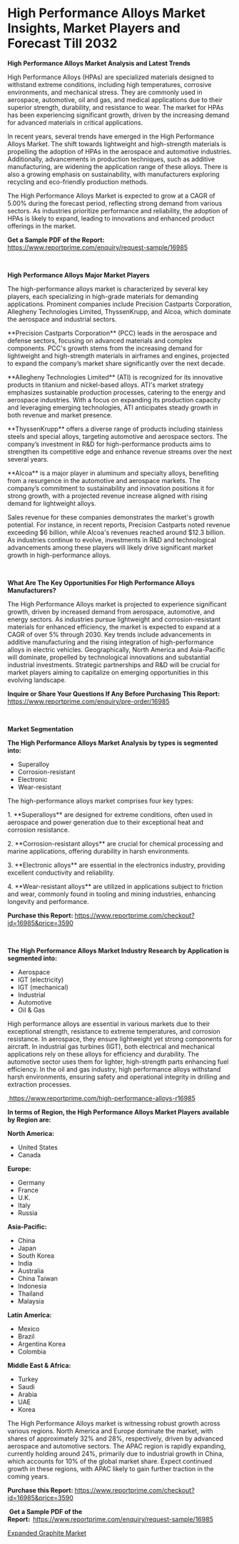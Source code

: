 <p><h1>High Performance Alloys Market Insights, Market Players and Forecast Till 2032</h1></p><p><strong>High Performance Alloys Market Analysis and Latest Trends</strong></p>
<p><p>High Performance Alloys (HPAs) are specialized materials designed to withstand extreme conditions, including high temperatures, corrosive environments, and mechanical stress. They are commonly used in aerospace, automotive, oil and gas, and medical applications due to their superior strength, durability, and resistance to wear. The market for HPAs has been experiencing significant growth, driven by the increasing demand for advanced materials in critical applications.</p><p>In recent years, several trends have emerged in the High Performance Alloys Market. The shift towards lightweight and high-strength materials is propelling the adoption of HPAs in the aerospace and automotive industries. Additionally, advancements in production techniques, such as additive manufacturing, are widening the application range of these alloys. There is also a growing emphasis on sustainability, with manufacturers exploring recycling and eco-friendly production methods.</p><p>The High Performance Alloys Market is expected to grow at a CAGR of 5.00% during the forecast period, reflecting strong demand from various sectors. As industries prioritize performance and reliability, the adoption of HPAs is likely to expand, leading to innovations and enhanced product offerings in the market.</p></p>
<p><strong>Get a Sample PDF of the Report:&nbsp;</strong> <a href="https://www.reportprime.com/enquiry/request-sample/16985?utm_campaign=3061&utm_medium=2&utm_source=Github&utm_content=ia&utm_term=18032025&utm_id=high-performance-alloys">https://www.reportprime.com/enquiry/request-sample/16985</a></p>
<p>&nbsp;</p>
<p><strong>High Performance Alloys Major Market Players</strong></p>
<p><p>The high-performance alloys market is characterized by several key players, each specializing in high-grade materials for demanding applications. Prominent companies include Precision Castparts Corporation, Allegheny Technologies Limited, ThyssenKrupp, and Alcoa, which dominate the aerospace and industrial sectors.</p><p>**Precision Castparts Corporation** (PCC) leads in the aerospace and defense sectors, focusing on advanced materials and complex components. PCC's growth stems from the increasing demand for lightweight and high-strength materials in airframes and engines, projected to expand the company’s market share significantly over the next decade.</p><p>**Allegheny Technologies Limited** (ATI) is recognized for its innovative products in titanium and nickel-based alloys. ATI's market strategy emphasizes sustainable production processes, catering to the energy and aerospace industries. With a focus on expanding its production capacity and leveraging emerging technologies, ATI anticipates steady growth in both revenue and market presence.</p><p>**ThyssenKrupp** offers a diverse range of products including stainless steels and special alloys, targeting automotive and aerospace sectors. The company’s investment in R&D for high-performance products aims to strengthen its competitive edge and enhance revenue streams over the next several years.</p><p>**Alcoa** is a major player in aluminum and specialty alloys, benefiting from a resurgence in the automotive and aerospace markets. The company’s commitment to sustainability and innovation positions it for strong growth, with a projected revenue increase aligned with rising demand for lightweight alloys.</p><p>Sales revenue for these companies demonstrates the market's growth potential. For instance, in recent reports, Precision Castparts noted revenue exceeding $6 billion, while Alcoa's revenues reached around $12.3 billion. As industries continue to evolve, investments in R&D and technological advancements among these players will likely drive significant market growth in high-performance alloys.</p></p>
<p>&nbsp;</p>
<p><strong>What Are The Key Opportunities For High Performance Alloys Manufacturers?</strong></p>
<p><p>The High Performance Alloys market is projected to experience significant growth, driven by increased demand from aerospace, automotive, and energy sectors. As industries pursue lightweight and corrosion-resistant materials for enhanced efficiency, the market is expected to expand at a CAGR of over 5% through 2030. Key trends include advancements in additive manufacturing and the rising integration of high-performance alloys in electric vehicles. Geographically, North America and Asia-Pacific will dominate, propelled by technological innovations and substantial industrial investments. Strategic partnerships and R&D will be crucial for market players aiming to capitalize on emerging opportunities in this evolving landscape.</p></p>
<p><strong>Inquire or Share Your Questions If Any Before Purchasing This Report:</strong> <a href="https://www.reportprime.com/enquiry/pre-order/16985?utm_campaign=3061&utm_medium=2&utm_source=Github&utm_content=ia&utm_term=18032025&utm_id=high-performance-alloys">https://www.reportprime.com/enquiry/pre-order/16985</a></p>
<p>&nbsp;</p>
<p><strong>Market Segmentation</strong></p>
<p><strong>The High Performance Alloys Market Analysis by types is segmented into:</strong></p>
<p><ul><li>Superalloy</li><li>Corrosion-resistant</li><li>Electronic</li><li>Wear-resistant</li></ul></p>
<p><p>The high-performance alloys market comprises four key types: </p><p>1. **Superalloys** are designed for extreme conditions, often used in aerospace and power generation due to their exceptional heat and corrosion resistance. </p><p>2. **Corrosion-resistant alloys** are crucial for chemical processing and marine applications, offering durability in harsh environments. </p><p>3. **Electronic alloys** are essential in the electronics industry, providing excellent conductivity and reliability. </p><p>4. **Wear-resistant alloys** are utilized in applications subject to friction and wear, commonly found in tooling and mining industries, enhancing longevity and performance.</p></p>
<p><strong>Purchase this Report:&nbsp;</strong><a href="https://www.reportprime.com/checkout?id=16985&price=3590&utm_campaign=3061&utm_medium=2&utm_source=Github&utm_content=ia&utm_term=18032025&utm_id=high-performance-alloys">https://www.reportprime.com/checkout?id=16985&price=3590</a></p>
<p>&nbsp;</p>
<p><strong>The High Performance Alloys Market Industry Research by Application is segmented into:</strong></p>
<p><ul><li>Aerospace</li><li>IGT (electricity)</li><li>IGT (mechanical)</li><li>Industrial</li><li>Automotive</li><li>Oil & Gas</li></ul></p>
<p><p>High performance alloys are essential in various markets due to their exceptional strength, resistance to extreme temperatures, and corrosion resistance. In aerospace, they ensure lightweight yet strong components for aircraft. In industrial gas turbines (IGT), both electrical and mechanical applications rely on these alloys for efficiency and durability. The automotive sector uses them for lighter, high-strength parts enhancing fuel efficiency. In the oil and gas industry, high performance alloys withstand harsh environments, ensuring safety and operational integrity in drilling and extraction processes.</p></p>
<p><a href="https://www.reportprime.com/high-performance-alloys-r16985?utm_campaign=3061&utm_medium=2&utm_source=Github&utm_content=ia&utm_term=18032025&utm_id=high-performance-alloys">&nbsp;https://www.reportprime.com/high-performance-alloys-r16985</a></p>
<p><strong>In terms of Region, the High Performance Alloys Market Players available by Region are:</strong></p>
<p>
    <p> <strong> North America: </strong>
        <ul>
            <li>United States</li>
            <li>Canada</li>
        </ul>
        </p> 
    <p> <strong> Europe: </strong>
        <ul>
            <li>Germany</li>
            <li>France</li>
            <li>U.K.</li>
            <li>Italy</li>
            <li>Russia</li>
        </ul>
        </p> 
    <p> <strong> Asia-Pacific: </strong>
        <ul>
            <li>China</li>
            <li>Japan</li>
            <li>South Korea</li>
            <li>India</li>
            <li>Australia</li>
            <li>China Taiwan</li>
            <li>Indonesia</li>
            <li>Thailand</li>
            <li>Malaysia</li>
        </ul>
        </p> 
    <p> <strong> Latin America: </strong>
        <ul>
            <li>Mexico</li>
            <li>Brazil</li>
            <li>Argentina Korea</li>
            <li>Colombia</li>
        </ul>
        </p> 
    <p> <strong> Middle East & Africa: </strong>
        <ul>
            <li>Turkey</li>
            <li>Saudi</li>
            <li>Arabia</li>
            <li>UAE</li>
            <li>Korea</li>
        </ul>
    </p>
    </p>
<p><p>The High Performance Alloys market is witnessing robust growth across various regions. North America and Europe dominate the market, with shares of approximately 32% and 28%, respectively, driven by advanced aerospace and automotive sectors. The APAC region is rapidly expanding, currently holding around 24%, primarily due to industrial growth in China, which accounts for 10% of the global market share. Expect continued growth in these regions, with APAC likely to gain further traction in the coming years.</p></p>
<p><strong>Purchase this Report: </strong><a href="https://www.reportprime.com/checkout?id=16985&price=3590&utm_campaign=3061&utm_medium=2&utm_source=Github&utm_content=ia&utm_term=18032025&utm_id=high-performance-alloys">https://www.reportprime.com/checkout?id=16985&price=3590</a></p>
<p>&nbsp;<strong>Get a Sample PDF of the Report:&nbsp;&nbsp;</strong><a href="https://www.reportprime.com/enquiry/request-sample/16985?utm_campaign=3061&utm_medium=2&utm_source=Github&utm_content=ia&utm_term=18032025&utm_id=high-performance-alloys">https://www.reportprime.com/enquiry/request-sample/16985</a></p>
<p><strong></strong></p>
<p><p><a href="https://github.com/saroarmaicky/Market-Research-Report-List-1/blob/main/expanded-graphite-market.md?utm_campaign=3061&utm_medium=2&utm_source=Github&utm_content=ia&utm_term=18032025&utm_id=high-performance-alloys">Expanded Graphite Market</a></p></p>